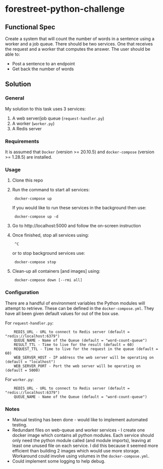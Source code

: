# forestreet-python-challenge

## Functional Spec
Create a system that will count the number of words in a sentence using a worker and a job queue. There should be two services. One that receives the request and a worker that computes the answer.
The user should be able to:

- Post a sentence to an endpoint
- Get back the number of words

## Solution
### General
My solution to this task uses 3 services:
1. A web server/job queue (`request-handler.py`)
2. A worker (`worker.py`)
3. A Redis server

### Requirements
It is assumed that `Docker` (version >= 20.10.5) and `docker-compose` (version >= 1.28.5) are installed.
### Usage
1. Clone this repo
2. Run the command to start all services:

        docker-compose up
    If you would like to run these services in the background then use:

        docker-compose up -d
3. Go to http://localhost:5000 and follow the on-screen instruction
4. Once finished, stop all services using:

        ^C

    or to stop background services use:

        docker-compose stop

5. Clean-up all containers [and images] using:

        docker-compose down [--rmi all]

### Configuration
There are a handful of environment variables the Python modules will attempt to retrieve. These can be defined in the `docker-compose.yml`. They have all been given default values for out of the box use.

For `request-handler.py`:

        REDIS_URL - URL to connect to Redis server (default = "redis://localhost:6379")
        QUEUE_NAME - Name of the Queue (default = "word-count-queue")
        RESULT_TTL - Time to live for the result (default = 60)
        REQUEST_TTL - Time to live for the request in the queue (default = 60)
        WEB_SERVER_HOST - IP address the web server will be operating on (default = "localhost")
        WEB_SERVER_PORT - Port the web server will be operating on (default = 5000)

For `worker.py`:

        REDIS_URL - URL to connect to Redis server (default = "redis://localhost:6379")
        QUEUE_NAME - Name of the Queue (default = "word-count-queue")

### Notes
- Manual testing has been done - would like to implement automated testing.
- Redundant files on web-queue and worker services - I create one docker image which contains all python modules. Each service should only need the python module called (and module imports), leaving at least one unused file on each service. I did this because it seemed more efficient than building 2 images which would use more storage. Workaround could involve using volumes in the `docker-compose.yml`.
- Could implement some logging to help debug.
